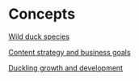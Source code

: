 # Concepts

[Wild duck species](https://github.com/panissidi/Miscellaneous/blob/main/concept.dita)

[Content strategy and business goals](https://github.com/panissidi/Miscellaneous/blob/main/content_strategy_and_business_goals.dita)

[Duckling growth and development](https://github.com/panissidi/Miscellaneous/blob/main/duckling_growth_and_development.dita)
